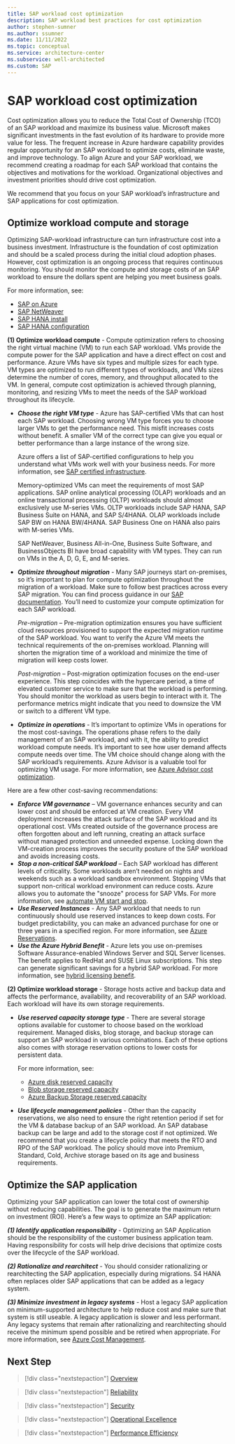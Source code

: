```yaml
---
title: SAP workload cost optimization
description: SAP workload best practices for cost optimization 
author: stephen-sumner
ms.author: ssumner
ms.date: 11/11/2022
ms.topic: conceptual
ms.service: architecture-center
ms.subservice: well-architected
ms.custom: SAP
---
```

# SAP workload cost optimization

Cost optimization allows you to reduce the Total Cost of Ownership (TCO) of an SAP workload and maximize its business value. Microsoft makes significant investments in the fast evolution of its hardware to provide more value for less. The frequent increase in Azure hardware capability provides regular opportunity for an SAP workload to optimize costs, eliminate waste, and improve technology. To align Azure and your SAP workload, we recommend creating a roadmap for each SAP workload that contains the objectives and motivations for the workload. Organizational objectives and investment priorities should drive cost optimization.

We recommend that you focus on your SAP workload’s infrastructure and SAP applications for cost optimization.

## Optimize workload compute and storage

Optimizing SAP-workload infrastructure can turn infrastructure cost into a business investment. Infrastructure is the foundation of cost optimization and should be a scaled process during the initial cloud adoption phases. However, cost optimization is an ongoing process that requires continuous monitoring. You should monitor the compute and storage costs of an SAP workload to ensure the dollars spent are helping you meet business goals.

For more information, see:

- [SAP on Azure](https://azure.microsoft.com/solutions/sap/#overview)
- [SAP NetWeaver](/azure/virtual-machines/workloads/sap/planning-guide)
- [SAP HANA install](/azure/virtual-machines/workloads/sap/hana-get-started)
- [SAP HANA configuration](/azure/virtual-machines/workloads/sap/hana-vm-operations)

**(1) Optimize workload compute** - Compute optimization refers to choosing the right virtual machine (VM) to run each SAP workload. VMs provide the compute power for the SAP application and have a direct effect on cost and performance. Azure VMs have six types and multiple sizes for each type. VM types are optimized to run different types of workloads, and VMs sizes determine the number of cores, memory, and throughput allocated to the VM. In general, compute cost optimization is achieved through planning, monitoring, and resizing VMs to meet the needs of the SAP workload throughout its lifecycle.

- ***Choose the right VM type*** - Azure has SAP-certified VMs that can host each SAP workload. Choosing wrong VM type forces you to choose larger VMs to get the performance need. This misfit increases costs without benefit. A smaller VM of the correct type can give you equal or better performance than a large instance of the wrong size.

    Azure offers a list of SAP-certified configurations to help you understand what VMs work well with your business needs. For more information, see [SAP certified infrastructure]( https://azure.microsoft.com/solutions/sap/azure-solutions/#certified-infrastructure).

    Memory-optimized VMs can meet the requirements of most SAP applications. SAP online analytical processing (OLAP) workloads and an online transactional processing (OLTP) workloads should almost exclusively use M-series VMs. OLTP workloads include SAP HANA, SAP Business Suite on HANA, and SAP S/4HANA. OLAP workloads include SAP BW on HANA BW/4HANA. SAP Business One on HANA also pairs with M-series VMs.

    SAP NetWeaver, Business All-in-One, Business Suite Software, and BusinessObjects BI have broad capability with VM types. They can run on VMs in the A, D, G, E, and M-series.

- ***Optimize throughout migration*** - Many SAP journeys start on-premises, so it’s important to plan for compute optimization throughout the migration of a workload. Make sure to follow best practices across every SAP migration. You can find process guidance in our [SAP documentation](/azure/cloud-adoption-framework/scenarios/sap/). You’ll need to customize your compute optimization for each SAP workload.

    *Pre-migration* – Pre-migration optimization ensures you have sufficient cloud resources provisioned to support the expected migration runtime of the SAP workload. You want to verify the Azure VM meets the technical requirements of the on-premises workload. Planning will shorten the migration time of a workload and minimize the time of migration will keep costs lower.

    *Post-migration* – Post-migration optimization focuses on the end-user experience. This step coincides with the hypercare period, a time of elevated customer service to make sure that the workload is performing. You should monitor the workload as users begin to interact with it. The performance metrics might indicate that you need to downsize the VM or switch to a different VM type.

- ***Optimize in operations*** - It’s important to optimize VMs in operations for the most cost-savings. The operations phase refers to the daily management of an SAP workload, and with it, the ability to predict workload compute needs. It’s important to see how user demand affects compute needs over time. The VM choice should change along with the SAP workload’s requirements. Azure Advisor is a valuable tool for optimizing VM usage. For more information, see [Azure Advisor cost optimization](/azure/advisor/advisor-cost-recommendations).

Here are a few other cost-saving recommendations:

- ***Enforce VM governance*** – VM governance enhances security and can lower cost and should be enforced at VM creation. Every VM deployment increases the attack surface of the SAP workload and its operational cost. VMs created outside of the governance process are often forgotten about and left running, creating an attack surface without managed protection and unneeded expense. Locking down the VM-creation process improves the security posture of the SAP workload and avoids increasing costs.
- ***Stop a non-critical SAP workload*** – Each SAP workload has different levels of criticality. Some workloads aren’t needed on nights and weekends such as a workload sandbox environment. Stopping VMs that support non-critical workload environment can reduce costs. Azure allows you to automate the "snooze" process for SAP VMs. For more information, see [automate VM start and stop](/azure/automation/automation-solution-vm-management).
- ***Use Reserved Instances*** - Any SAP workload that needs to run continuously should use reserved instances to keep down costs. For budget predictability, you can make an advanced purchase for one or three years in a specified region. For more information, see [Azure Reservations](/azure/cost-management-billing/reservations/save-compute-costs-reservations).
- ***Use the Azure Hybrid Benefit*** - Azure lets you use on-premises Software Assurance-enabled Windows Server and SQL Server licenses. The benefit applies to RedHat and SUSE Linux subscriptions. This step can generate significant savings for a hybrid SAP workload. For more information, see [hybrid licensing benefit](https://azure.microsoft.com/pricing/hybrid-benefit/#calculator).

**(2) Optimize workload storage** - Storage hosts active and backup data and affects the performance, availability, and recoverability of an SAP workload. Each workload will have its own storage requirements.

- ***Use reserved capacity storage type*** - There are several storage options available for customer to choose based on the workload requirement. Managed disks, blog storage, and backup storage can support an SAP workload in various combinations. Each of these options also comes with storage reservation options to lower costs for persistent data.

    For more information, see:

  - [Azure disk reserved capacity](/azure/virtual-machines/disks-reserved-capacity)
  - [Blob storage reserved capacity](/azure/storage/blobs/storage-blob-reserved-capacity?toc=%2Fazure%2Fcost-management-billing%2Freservations%2Ftoc.json)
  - [Azure Backup Storage reserved capacity](/azure/backup/backup-azure-reserved-pricing-optimize-cost)

- ***Use lifecycle management policies*** - Other than the capacity reservations, we also need to ensure the right retention period if set for the VM & database backup of an SAP workload. An SAP database backup can be large and add to the storage cost if not optimized. We recommend that you create a lifecycle policy that meets the RTO and RPO of the SAP workload. The policy should move into Premium, Standard, Cold, Archive storage based on its age and business requirements.

## Optimize the SAP application

Optimizing your SAP application can lower the total cost of ownership without reducing capabilities. The goal is to generate the maximum return on investment (ROI). Here’s a few ways to optimize an SAP application:

***(1) Identify application responsibility*** - Optimizing an SAP Application should be the responsibility of the customer business application team. Having responsibility for costs will help drive decisions that optimize costs over the lifecycle of the SAP workload.

***(2) Rationalize and rearchitect*** - You should consider rationalizing or rearchitecting the SAP application, especially during migrations. S4 HANA often replaces older SAP applications that can be added as a legacy system.

***(3) Minimize investment in legacy systems*** - Host a legacy SAP application on minimum-supported architecture to help reduce cost and make sure that system is still useable. A legacy application is slower and less performant. Any legacy systems that remain after rationalizing and rearchitecting should receive the minimum spend possible and be retired when appropriate. For more information, see [Azure Cost Management](/azure/cost-management-billing/costs/cost-mgt-best-practices).

## Next Step

>[!div class="nextstepaction"]
>[Overview](./overview.md)

>[!div class="nextstepaction"]
>[Reliability](./reliability.md)

>[!div class="nextstepaction"]
>[Security](./security.md)

>[!div class="nextstepaction"]
>[Operational Excellence](./operational-excellence.md)

>[!div class="nextstepaction"]
>[Performance Efficiency](./performance-efficiency.md)
